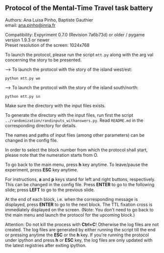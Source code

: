 ## Protocol of the Mental-Time Travel task battery  

Authors: Ana Luisa Pinho, Baptiste Gauthier  
email: ana.pinho@inria.fr

Compatibility: Expyriment 0.7.0 (Revision 7a6b73d) or older / pygame version 1.9.3 or newer  
Preset resolution of the screen: 1024x768

To launch the protocol, please run the script `mtt.py` along with the arg val concerning the story to be presented.

--> To launch the protocol with the story of the island west/est:

`python mtt.py we`

--> To launch the protocol with the story of the island south/north:

`python mtt.py sn`

Make sure the directory with the input files exists.

To generate the directory with the input files, run first the script `../randomization/randinputs_withanswers.py`. Read `README.md` in the corresponding directory for details.

The names and paths of input files (among other parameters) can be changed in the config file.

In order to select the block number from which the protocol shall start, please note that the numeration starts from O.

To go back to the main menu, press __h__ key anytime. To leave/pause the experiment, press __ESC__ key anytime.

For instructions, __a__ and __p__ keys stand for left and right buttons, respectively. This can be changed in the config file. Press __ENTER__ to go to the following slide; press __LEFT__ to go to the previous slide.

At the end of each block, i.e. when the corresponding message is displayed, press __ENTER__ to go to the next block. The TTL fixation cross is immediately displayed on the screen. (Note: You don't need to go back to the main menu and launch the protocol for the upcoming block.)

Attention: Do not kill the process with __Ctrl+C__! Otherwise the log files are not created. The log files are generated by either running the script till the end or pressing anytime the __ESC__ or the __h__ key. If you're running the protocol under ipython and press __h__ or __ESC__ key, the log files are only updated with the latest registries after exiting ipython.
